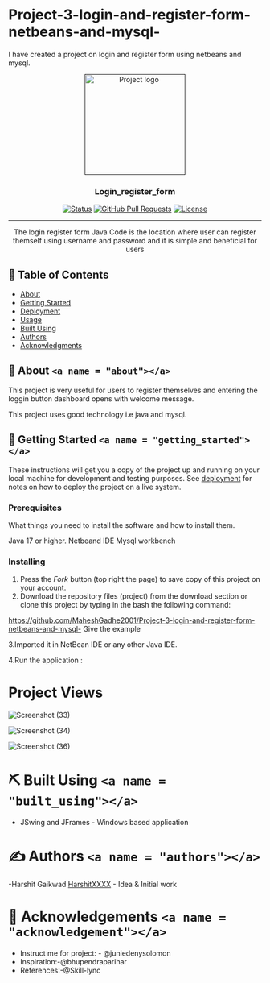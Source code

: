 # Project-3-login-and-register-form-netbeans-and-mysql-
I have created a project on login and register form using netbeans and mysql.


<p align="center">
  <a href="" rel="noopener">
 <img width=200px height=200px src=" ![icons8-enter-50](C:\Users\Harshit Gaikwad\Downloads\login.jpg)
  " alt="Project logo"></a>
</p>

<h3 align="center">Login_register_form</h3>

<div align="center">

  [![Status](https://www.google.com/url?sa=i&url=https%3A%2F%2Fgithub.com%2Ftopics%2Fhospital-management-system%3Fl%3Dpython&psig=AOvVaw11txWWXobtW-hg6xS2NoI1&ust=1682595253838000&source=images&cd=vfe&ved=0CBEQjRxqFwoTCJDy9_y5x_4CFQAAAAAdAAAAABAE)]()
  [![GitHub Pull Requests](https://img.shields.io/github/issues-pr/kylelobo/The-Documentation-Compendium.svg)](https://github.com/kylelobo/The-Documentation-Compendium/pulls)
  [![License](https://img.shields.io/badge/license-MIT-blue.svg)](/LICENSE)

</div>

---

<p align="center">The login register form Java Code is the location where user can register themself using username and password and  it is simple and beneficial for users
    <br> 
</p>

## 📝 Table of Contents

- [About](#about)
- [Getting Started](#getting_started)
- [Deployment](#deployment)
- [Usage](#usage)
- [Built Using](#built_using)
- [Authors](#authors)
- [Acknowledgments](#acknowledgement)

## 🧐 About `<a name = "about"></a>`

This project is very useful for users to register themselves and entering the loggin button dashboard opens with welcome message.

This project uses good technology i.e java and mysql.



## 🏁 Getting Started `<a name = "getting_started"></a>`

These instructions will get you a copy of the project up and running on your local machine for development and testing purposes. See [deployment](#deployment) for notes on how to deploy the project on a live system.

### Prerequisites

What things you need to install the software and how to install them.


Java 17 or higher.
Netbeand IDE
Mysql workbench


### Installing

1. Press the *Fork* button (top right the page) to save copy of this project on your account.
2. Download the repository files (project) from the download section or clone this project by typing in the bash the following command:


https://github.com/MaheshGadhe2001/Project-3-login-and-register-form-netbeans-and-mysql- Give the example


3.Imported it in NetBean IDE or any other Java IDE.

4.Run the application :

# Project Views

![Screenshot (33)](https://user-images.githubusercontent.com/126501046/236454507-07a905d4-a280-4c59-bde9-fb7e98b543de.png)


![Screenshot (34)](https://user-images.githubusercontent.com/126501046/236454525-900e795c-9ac0-494f-b0d1-792bd3e4d919.png)



![Screenshot (36)](https://user-images.githubusercontent.com/126501046/236454750-7f0d2226-d42f-4b79-85c0-da7190c91e0c.png)

# ⛏ Built Using `<a name = "built_using"></a>`
- JSwing and JFrames - Windows based application

# ✍ Authors `<a name = "authors"></a>`

-Harshit Gaikwad [HarshitXXXX](https://github.com/HarshitXXXX) - Idea & Initial work

# 🎉 Acknowledgements `<a name = "acknowledgement"></a>`

- Instruct me for project: - @juniedenysolomon
- Inspiration:-@bhupendraparihar
- References:-@Skill-lync